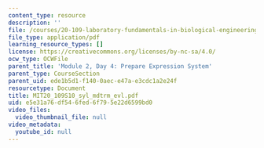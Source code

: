 ```yaml
---
content_type: resource
description: ''
file: /courses/20-109-laboratory-fundamentals-in-biological-engineering-spring-2010/e5e31a76df546fed6f795e22d6599bd0_MIT20_109S10_syl_mdtrm_evl.pdf
file_type: application/pdf
learning_resource_types: []
license: https://creativecommons.org/licenses/by-nc-sa/4.0/
ocw_type: OCWFile
parent_title: 'Module 2, Day 4: Prepare Expression System'
parent_type: CourseSection
parent_uid: ede1b5d1-f140-0aec-e47a-e3cdc1a2e24f
resourcetype: Document
title: MIT20_109S10_syl_mdtrm_evl.pdf
uid: e5e31a76-df54-6fed-6f79-5e22d6599bd0
video_files:
  video_thumbnail_file: null
video_metadata:
  youtube_id: null
---
```

